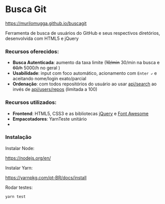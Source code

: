 # Busca Git

https://murilomugga.github.io/buscagit

Ferramenta de busca de usuários do GitHub e seus respectivos diretórios, desenvolvida com HTML5 e jQuery

### Recursos oferecidos:
- **Busca Autenticada**: aumento da taxa limite (~~10/min~~ 30/min na busca e ~~60/h~~ 5000/h no geral )
- **Usabilidade**: input com foco automático, acionamento com `Enter ⤶` e aceitando nome/login exato/parcial
- **Ordenação**: com todos repositórios do usuário ao usar [api/search](https://developer.github.com/v3/search/#search-repositories) ao invés de [api/users/repos](https://developer.github.com/v3/repos/#list-user-repositories) (limitada a 100)

### Recursos utilizados:
- **Frontend**: HTML5, CSS3 e as bibliotecas [jQuery](https://code.jquery.com/) e [Font Awesome](https://fontawesome.com)
- **Empacotadores**: YarnTeste unitário 
-

### Instalação

Instalar Node:

https://nodejs.org/en/

Instalar Yarn:

https://yarnpkg.com/pt-BR/docs/install

Rodar testes:
```
yarn test
```
